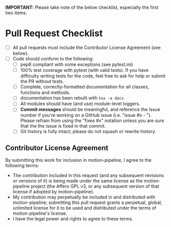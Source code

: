 __IMPORTANT:__ Please take note of the below checklist, especially the first two items.

# Pull Request Checklist

- [ ] All pull requests must include the Contributor License Agreement (see below).
- [ ] Code should conform to the following:
    - [ ] pep8 compliant with some exceptions (see pytest.ini)
    - [ ] 100% test coverage with pytest (with valid tests). If you have difficulty
      writing tests for the code, feel free to ask for help or submit the PR without tests.
    - [ ] Complete, correctly-formatted documentation for all classes, functions and methods.
    - [ ] documentation has been rebuilt with ``tox -e docs``
    - [ ] All modules should have (and use) module-level loggers.
    - [ ] **Commit messages** should be meaningful, and reference the Issue number
      if you're working on a GitHub issue (i.e. "issue #x - <message>"). Please
      refrain from using the "fixes #x" notation unless you are *sure* that the
      the issue is fixed in that commit.
    - [ ] Git history is fully intact; please do not squash or rewrite history.

## Contributor License Agreement

By submitting this work for inclusion in motion-pipeline, I agree to the following terms:

* The contribution included in this request (and any subsequent revisions or versions of it)
  is being made under the same license as the motion-pipeline project (the Affero GPL v3,
  or any subsequent version of that license if adopted by motion-pipeline).
* My contribution may perpetually be included in and distributed with motion-pipeline; submitting
  this pull request grants a perpetual, global, unlimited license for it to be used and distributed
  under the terms of motion-pipeline's license.
* I have the legal power and rights to agree to these terms.
